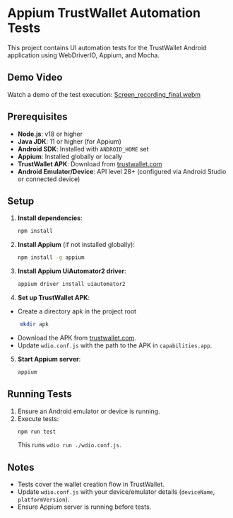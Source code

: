# Appium TrustWallet Automation Tests

This project contains UI automation tests for the TrustWallet Android application using WebDriverIO, Appium, and Mocha.

## Demo Video
Watch a demo of the test execution:
[Screen_recording_final.webm](https://github.com/user-attachments/assets/53a8fb80-34a8-4284-acb5-a42960829006)

## Prerequisites
- **Node.js**: v18 or higher
- **Java JDK**: 11 or higher (for Appium)
- **Android SDK**: Installed with `ANDROID_HOME` set
- **Appium**: Installed globally or locally
- **TrustWallet APK**: Download from [trustwallet.com](https://trustwallet.com/)
- **Android Emulator/Device**: API level 28+ (configured via Android Studio or connected device)

## Setup
1. **Install dependencies**:
   ```bash
   npm install
   ```

2. **Install Appium** (if not installed globally):
   ```bash
   npm install -g appium
   ```

3. **Install Appium UiAutomator2 driver**:
   ```bash
   appium driver install uiautomator2
   ```

4. **Set up TrustWallet APK**:
- Create a directory apk in the project root
```bash
    mkdir apk
   ```
   - Download the APK from [trustwallet.com](https://trustwallet.com/).
   - Update `wdio.conf.js` with the path to the APK in `capabilities.app`.


5. **Start Appium server**:
   ```bash
   appium
   ```

## Running Tests
1. Ensure an Android emulator or device is running.
2. Execute tests:
   ```bash
   npm run test
   ```
   This runs `wdio run ./wdio.conf.js`.


## Notes
- Tests cover the wallet creation flow in TrustWallet.
- Update `wdio.conf.js` with your device/emulator details (`deviceName`, `platformVersion`).
- Ensure Appium server is running before tests.
